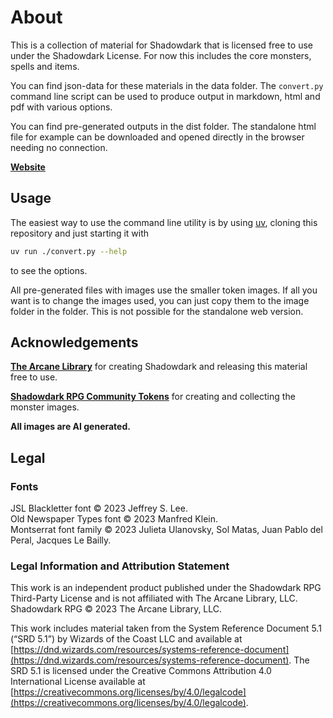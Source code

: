 # About

This is a collection of material for Shadowdark that is licensed free to use under the Shadowdark License. For now this includes the core monsters, spells and items.

You can find json-data for these materials in the data folder. The `convert.py` command line script can be used to produce output in markdown, html and pdf with various options.

You can find pre-generated outputs in the dist folder. The standalone html file for example can be downloaded and opened directly in the browser needing no connection.

**[Website](https://dickloraine.github.io/shadowdark-resources/)**

## Usage

The easiest way to use the command line utility is by using [uv](https://docs.astral.sh/uv/), cloning this repository and just starting it with 

```bash
uv run ./convert.py --help
```

to see the options.

All pre-generated files with images use the smaller token images. If all you want is to change the images used, you can just copy them to the image folder in the folder. This is not possible for the standalone web version.

## Acknowledgements

**[The Arcane Library](https://www.thearcanelibrary.com/)** for creating Shadowdark and releasing this material free to use.

**[Shadowdark RPG Community Tokens](https://github.com/PrototypeESBU/foundryvtt-shadowdark-community-tokens)** for creating and collecting the monster images.

**All images are AI generated.**

## Legal

### Fonts

JSL Blackletter font © 2023 Jeffrey S. Lee. \
Old Newspaper Types font © 2023 Manfred Klein. \
Montserrat font family © 2023 Julieta Ulanovsky, Sol Matas, Juan Pablo del
Peral, Jacques Le Bailly.

### Legal Information and Attribution Statement

This work is an independent product published under the Shadowdark RPG Third-Party License and is not affiliated with The Arcane Library, LLC. Shadowdark RPG © 2023 The Arcane Library, LLC.

This work includes material taken from the System Reference Document 5.1 (“SRD 5.1”) by Wizards of the Coast LLC and available at [https://dnd.wizards.com/resources/systems-reference-document](https://dnd.wizards.com/resources/systems-reference-document). The SRD 5.1 is licensed under the Creative Commons Attribution 4.0 International License available at [https://creativecommons.org/licenses/by/4.0/legalcode](https://creativecommons.org/licenses/by/4.0/legalcode).

